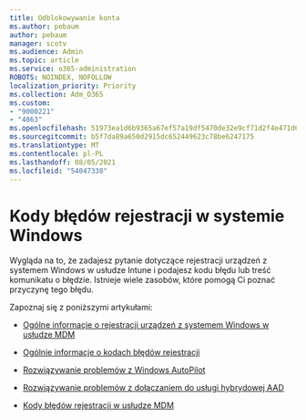 ```yaml
---
title: Odblokowywanie konta
ms.author: pebaum
author: pebaum
manager: scotv
ms.audience: Admin
ms.topic: article
ms.service: o365-administration
ROBOTS: NOINDEX, NOFOLLOW
localization_priority: Priority
ms.collection: Adm_O365
ms.custom:
- "9000221"
- "4863"
ms.openlocfilehash: 51973ea1d6b9365a67ef57a19df5470de32e9cf71d2f4e471d69e7fa2caa44a9
ms.sourcegitcommit: b5f7da89a650d2915dc652449623c78be6247175
ms.translationtype: MT
ms.contentlocale: pl-PL
ms.lasthandoff: 08/05/2021
ms.locfileid: "54047338"
---
```

# <a name="windows-enrolment-error-codes"></a>Kody błędów rejestracji w systemie Windows

Wygląda na to, że zadajesz pytanie dotyczące rejestracji urządzeń z systemem Windows w usłudze Intune i podajesz kodu błędu lub treść komunikatu o błędzie. Istnieje wiele zasobów, które pomogą Ci poznać przyczynę tego błędu.
 
Zapoznaj się z poniższymi artykułami:

- [Ogólne informacje o rejestracji urządzeń z systemem Windows w usłudze MDM](https://docs.microsoft.com/mem/intune/enrollment/troubleshoot-windows-enrollment-errors)

- [Ogólnie informacje o kodach błędów rejestracji](https://docs.microsoft.com/mem/intune/enrollment/troubleshoot-device-enrollment-in-intune#general-enrollment-error-codes)

- [Rozwiązywanie problemów z Windows AutoPilot](https://docs.microsoft.com/windows/deployment/windows-autopilot/troubleshooting)

- [Rozwiązywanie problemów z dołączaniem do usługi hybrydowej AAD](https://docs.microsoft.com/azure/active-directory/devices/troubleshoot-hybrid-join-windows-current)

- [Kody błędów rejestracji w usłudze MDM](https://docs.microsoft.com/windows/win32/mdmreg/mdm-registration-constants)
